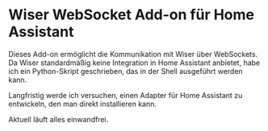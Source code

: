# Wiser WebSocket Add-on für Home Assistant
Dieses Add-on ermöglicht die Kommunikation mit Wiser über WebSockets.
Da Wiser standardmäßig keine Integration in Home Assistant anbietet, habe ich ein Python-Skript geschrieben, das in der Shell ausgeführt werden kann.

Langfristig werde ich versuchen, einen Adapter für Home Assistant zu entwickeln, den man direkt installieren kann.

Aktuell läuft alles einwandfrei.
